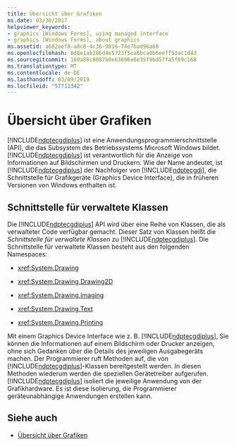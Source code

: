 ```yaml
---
title: Übersicht über Grafiken
ms.date: 03/30/2017
helpviewer_keywords:
- graphics [Windows Forms], using managed interface
- graphics [Windows Forms], about graphics
ms.assetid: a602aef8-a8c8-4c36-9816-74e7bad96a68
ms.openlocfilehash: 8d8e1ab286d4e5723f5ca6bca0b6eeff53ac1d43
ms.sourcegitcommit: 160a88c8087b0e63606e6e35f9bd57fa5f69c168
ms.translationtype: MT
ms.contentlocale: de-DE
ms.lasthandoff: 03/09/2019
ms.locfileid: "57711342"
---
```

# <a name="overview-of-graphics"></a>Übersicht über Grafiken
[!INCLUDE[ndptecgdiplus](../../../../includes/ndptecgdiplus-md.md)] ist eine Anwendungsprogrammierschnittstelle (API), die das Subsystem des Betriebssystems Microsoft Windows bildet. [!INCLUDE[ndptecgdiplus](../../../../includes/ndptecgdiplus-md.md)] ist verantwortlich für die Anzeige von Informationen auf Bildschirmen und Druckern. Wie der Name andeutet, ist [!INCLUDE[ndptecgdiplus](../../../../includes/ndptecgdiplus-md.md)] der Nachfolger von [!INCLUDE[ndptecgdi](../../../../includes/ndptecgdi-md.md)], die Schnittstelle für Grafikgeräte (Graphics Device Interface), die in früheren Versionen von Windows enthalten ist.  
  
## <a name="managed-class-interface"></a>Schnittstelle für verwaltete Klassen  
 Die [!INCLUDE[ndptecgdiplus](../../../../includes/ndptecgdiplus-md.md)] API wird über eine Reihe von Klassen, die als verwalteter Code verfügbar gemacht. Dieser Satz von Klassen heißt die *Schnittstelle für verwaltete Klassen* zu [!INCLUDE[ndptecgdiplus](../../../../includes/ndptecgdiplus-md.md)]. Die Schnittstelle für verwaltete Klassen besteht aus den folgenden Namespaces:  
  
-   <xref:System.Drawing>  
  
-   <xref:System.Drawing.Drawing2D>  
  
-   <xref:System.Drawing.Imaging>  
  
-   <xref:System.Drawing.Text>  
  
-   <xref:System.Drawing.Printing>  
  
 Mit einem Graphics Device Interface wie z. B. [!INCLUDE[ndptecgdiplus](../../../../includes/ndptecgdiplus-md.md)], Sie können die Informationen auf einem Bildschirm oder Drucker anzeigen, ohne sich Gedanken über die Details des jeweiligen Ausgabegeräts machen. Der Programmierer ruft Methoden auf, die von [!INCLUDE[ndptecgdiplus](../../../../includes/ndptecgdiplus-md.md)]-Klassen bereitgestellt werden. In diesen Methoden wiederum werden die speziellen Gerätetreiber aufgerufen. [!INCLUDE[ndptecgdiplus](../../../../includes/ndptecgdiplus-md.md)] isoliert die jeweilige Anwendung von der Grafikhardware. Es ist diese Isolierung, die Programmierer geräteunabhängige Anwendungen erstellen kann.  
  
## <a name="see-also"></a>Siehe auch
- [Übersicht über Grafiken](graphics-overview-windows-forms.md)
